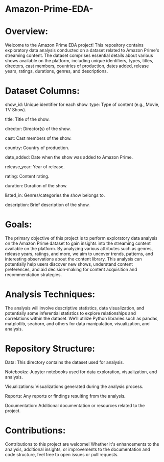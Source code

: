 # Amazon-Prime-EDA-

# Overview:

Welcome to the Amazon Prime EDA project! This repository contains exploratory data analysis conducted on a dataset related to Amazon Prime's streaming content. The dataset comprises essential details about various shows available on the platform, including unique identifiers, types, titles, directors, cast members, countries of production, dates added, release years, ratings, durations, genres, and descriptions.

# Dataset Columns:
show_id: Unique identifier for each show.
type: Type of content (e.g., Movie, TV Show).

title: Title of the show.

director: Director(s) of the show.

cast: Cast members of the show.

country: Country of production.

date_added: Date when the show was added to Amazon Prime.

release_year: Year of release.

rating: Content rating.

duration: Duration of the show.

listed_in: Genres/categories the show belongs to.

description: Brief description of the show.

# Goals:
The primary objective of this project is to perform exploratory data analysis on the Amazon Prime dataset to gain insights into the streaming content available on the platform. By analyzing various attributes such as genres, release years, ratings, and more, we aim to uncover trends, patterns, and interesting observations about the content library. This analysis can potentially help users discover new shows, understand content preferences, and aid decision-making for content acquisition and recommendation strategies.


# Analysis Techniques:
The analysis will involve descriptive statistics, data visualization, and potentially some inferential statistics to explore relationships and correlations within the dataset. We'll utilize Python libraries such as pandas, matplotlib, seaborn, and others for data manipulation, visualization, and analysis.

# Repository Structure:

Data: This directory contains the dataset used for analysis.

Notebooks: Jupyter notebooks used for data exploration, visualization, and analysis.

Visualizations: Visualizations generated during the analysis process.

Reports: Any reports or findings resulting from the analysis.

Documentation: Additional documentation or resources related to the project.

# Contributions:
Contributions to this project are welcome! Whether it's enhancements to the analysis, additional insights, or improvements to the documentation and code structure, feel free to open issues or pull requests.
